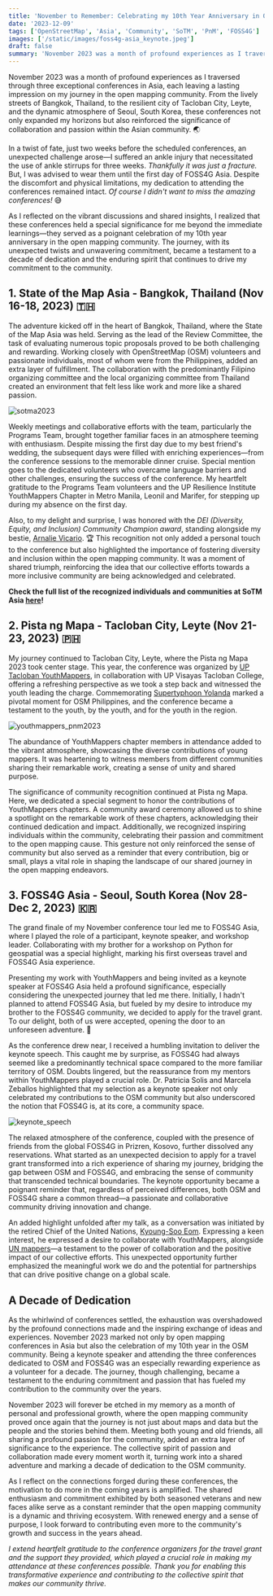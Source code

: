 ```yaml
---
title: 'November to Remember: Celebrating my 10th Year Anniversary in OSM through Open Mapping Conferences'
date: '2023-12-09'
tags: ['OpenStreetMap', 'Asia', 'Community', 'SoTM', 'PnM', 'FOSS4G']
images: ['/static/images/foss4g-asia_keynote.jpeg']
draft: false
summary: 'November 2023 was a month of profound experiences as I traversed through three exceptional conferences in Asia, each leaving a lasting impression on my journey in the open mapping community.'
---
```


November 2023 was a month of profound experiences as I traversed through three exceptional conferences in Asia, each leaving a lasting impression on my journey in the open mapping community. From the lively streets of Bangkok, Thailand, to the resilient city of Tacloban City, Leyte, and the dynamic atmosphere of Seoul, South Korea, these conferences not only expanded my horizons but also reinforced the significance of collaboration and passion within the Asian community. 🌏

In a twist of fate, just two weeks before the scheduled conferences, an unexpected challenge arose—I suffered an ankle injury that necessitated the use of ankle stirrups for three weeks. _Thankfully it was just a fracture._ But, I was advised to wear them until the first day of FOSS4G Asia. Despite the discomfort and physical limitations, my dedication to attending the conferences remained intact. _Of course I didn't want to miss the amazing conferences!_ 😅

As I reflected on the vibrant discussions and shared insights, I realized that these conferences held a special significance for me beyond the immediate learnings—they served as a poignant celebration of my 10th year anniversary in the open mapping community. The journey, with its unexpected twists and unwavering commitment, became a testament to a decade of dedication and the enduring spirit that continues to drive my commitment to the community.

## 1. State of the Map Asia - Bangkok, Thailand (Nov 16-18, 2023) 🇹🇭

The adventure kicked off in the heart of Bangkok, Thailand, where the State of the Map Asia was held. Serving as the lead of the Review Committee, the task of evaluating numerous topic proposals proved to be both challenging and rewarding. Working closely with OpenStreetMap (OSM) volunteers and passionate individuals, most of whom were from the Philippines, added an extra layer of fulfillment. The collaboration with the predominantly Filipino organizing committee and the local organizing committee from Thailand created an environment that felt less like work and more like a shared passion.

![sotma2023](/static/images/sotma2023.jpeg)

Weekly meetings and collaborative efforts with the team, particularly the Programs Team, brought together familiar faces in an atmosphere teeming with enthusiasm. Despite missing the first day due to my best friend's wedding, the subsequent days were filled with enriching experiences—from the conference sessions to the memorable dinner cruise. Special mention goes to the dedicated volunteers who overcame language barriers and other challenges, ensuring the success of the conference. My heartfelt gratitude to the Programs Team volunteers and the UP Resilience Institute YouthMappers Chapter in Metro Manila, Leonil and Marifer, for stepping up during my absence on the first day.

Also, to my delight and surprise, I was honored with the _DEI (Diversity, Equity, and Inclusion) Community Champion award_, standing alongside my bestie, [Arnalie Vicario](https://twitter.com/arnalielsewhere). 🏆 This recognition not only added a personal touch to the conference but also highlighted the importance of fostering diversity and inclusion within the open mapping community. It was a moment of shared triumph, reinforcing the idea that our collective efforts towards a more inclusive community are being acknowledged and celebrated.

**Check the full list of the recognized individuals and communities at SoTM Asia [here](https://twitter.com/SotmAsia/status/1725327833315352927)!**

## 2. Pista ng Mapa - Tacloban City, Leyte (Nov 21-23, 2023) 🇵🇭

My journey continued to Tacloban City, Leyte, where the Pista ng Mapa 2023 took center stage. This year, the conference was organized by [UP Tacloban YouthMappers](https://www.facebook.com/UPTacYM), in collaboration with UP Visayas Tacloban College, offering a refreshing perspective as we took a step back and witnessed the youth leading the charge. Commemorating [Supertyphoon Yolanda](https://en.wikipedia.org/wiki/Typhoon_Haiyan) marked a pivotal moment for OSM Philippines, and the conference became a testament to the youth, by the youth, and for the youth in the region.

![youthmappers_pnm2023](/static/images/pnm2023_ym.jpeg)

The abundance of YouthMappers chapter members in attendance added to the vibrant atmosphere, showcasing the diverse contributions of young mappers. It was heartening to witness members from different communities sharing their remarkable work, creating a sense of unity and shared purpose.

The significance of community recognition continued at Pista ng Mapa. Here, we dedicated a special segment to honor the contributions of YouthMappers chapters. A community award ceremony allowed us to shine a spotlight on the remarkable work of these chapters, acknowledging their continued dedication and impact. Additionally, we recognized inspiring individuals within the community, celebrating their passion and commitment to the open mapping cause. This gesture not only reinforced the sense of community but also served as a reminder that every contribution, big or small, plays a vital role in shaping the landscape of our shared journey in the open mapping endeavors.

## 3. FOSS4G Asia - Seoul, South Korea (Nov 28-Dec 2, 2023) 🇰🇷

The grand finale of my November conference tour led me to FOSS4G Asia, where I played the role of a participant, keynote speaker, and workshop leader. Collaborating with my brother for a workshop on Python for geospatial was a special highlight, marking his first overseas travel and FOSS4G Asia experience.

Presenting my work with YouthMappers and being invited as a keynote speaker at FOSS4G Asia held a profound significance, especially considering the unexpected journey that led me there. Initially, I hadn't planned to attend FOSS4G Asia, but fueled by my desire to introduce my brother to the FOSS4G community, we decided to apply for the travel grant. To our delight, both of us were accepted, opening the door to an unforeseen adventure. 🙏

As the conference drew near, I received a humbling invitation to deliver the keynote speech. This caught me by surprise, as FOSS4G had always seemed like a predominantly technical space compared to the more familiar territory of OSM. Doubts lingered, but the reassurance from my mentors within YouthMappers played a crucial role. Dr. Patricia Solis and Marcela Zeballos highlighted that my selection as a keynote speaker not only celebrated my contributions to the OSM community but also underscored the notion that FOSS4G is, at its core, a community space.

![keynote_speech](/static/images/foss4g-asia_keynote.jpeg)

The relaxed atmosphere of the conference, coupled with the presence of friends from the global FOSS4G in Prizren, Kosovo, further dissolved any reservations. What started as an unexpected decision to apply for a travel grant transformed into a rich experience of sharing my journey, bridging the gap between OSM and FOSS4G, and embracing the sense of community that transcended technical boundaries. The keynote opportunity became a poignant reminder that, regardless of perceived differences, both OSM and FOSS4G share a common thread—a passionate and collaborative community driving innovation and change.

An added highlight unfolded after my talk, as a conversation was initiated by the retired Chief of the United Nations, [Kyoung-Soo Eom](https://twitter.com/KyoungSooEom). Expressing a keen interest, he expressed a desire to collaborate with YouthMappers, alongside [UN mappers](https://twitter.com/UN_Mappers)—a testament to the power of collaboration and the positive impact of our collective efforts. This unexpected opportunity further emphasized the meaningful work we do and the potential for partnerships that can drive positive change on a global scale.

## A Decade of Dedication

As the whirlwind of conferences settled, the exhaustion was overshadowed by the profound connections made and the inspiring exchange of ideas and experiences. November 2023 marked not only by open mapping conferences in Asia but also the celebration of my 10th year in the OSM community. Being a keynote speaker and attending the three conferences dedicated to OSM and FOSS4G was an especially rewarding experience as a volunteer for a decade. The journey, though challenging, became a testament to the enduring commitment and passion that has fueled my contribution to the community over the years.

November 2023 will forever be etched in my memory as a month of personal and professional growth, where the open mapping community proved once again that the journey is not just about maps and data but the people and the stories behind them. Meeting both young and old friends, all sharing a profound passion for the community, added an extra layer of significance to the experience. The collective spirit of passion and collaboration made every moment worth it, turning work into a shared adventure and marking a decade of dedication to the OSM community.

As I reflect on the connections forged during these conferences, the motivation to do more in the coming years is amplified. The shared enthusiasm and commitment exhibited by both seasoned veterans and new faces alike serve as a constant reminder that the open mapping community is a dynamic and thriving ecosystem. With renewed energy and a sense of purpose, I look forward to contributing even more to the community's growth and success in the years ahead.

_I extend heartfelt gratitude to the conference organizers for the travel grant and the support they provided, which played a crucial role in making my attendance at these conferences possible. Thank you for enabling this transformative experience and contributing to the collective spirit that makes our community thrive._
